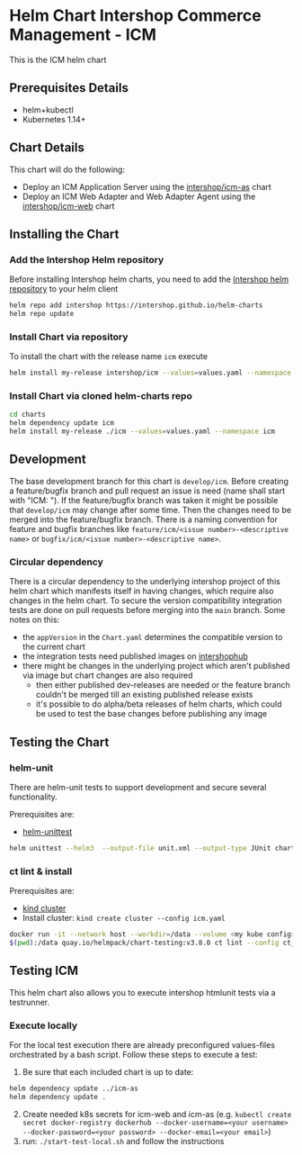 # Helm Chart Intershop Commerce Management - ICM

This is the ICM helm chart

## Prerequisites Details

* helm+kubectl
* Kubernetes 1.14+

## Chart Details

This chart will do the following:

* Deploy an ICM Application Server using the [intershop/icm-as](../icm-as/README.md) chart
* Deploy an ICM Web Adapter and Web Adapter Agent using the [intershop/icm-web](../icm-web/README.md) chart

## Installing the Chart

### Add the Intershop Helm repository

Before installing Intershop helm charts, you need to add the [Intershop helm repository](https://intershop.github.io/helm-charts) to your helm client

```bash
helm repo add intershop https://intershop.github.io/helm-charts
helm repo update
```

### Install Chart via repository

To install the chart with the release name `icm` execute

```bash
helm install my-release intershop/icm --values=values.yaml --namespace icm
```

### Install Chart via cloned helm-charts repo

```bash
cd charts
helm dependency update icm
helm install my-release ./icm --values=values.yaml --namespace icm
```

## Development

The base development branch for this chart is `develop/icm`. Before creating a feature/bugfix branch and pull request an issue is need (name shall start with "ICM: <your description>"). If the feature/bugfix branch was taken it might be possible that `develop/icm` may change after some time. Then the changes need to be merged into the feature/bugfix branch.
There is a naming convention for feature and bugfix branches like `feature/icm/<issue number>-<descriptive name>` or `bugfix/icm/<issue number>-<descriptive name>`.

### Circular dependency

There is a circular dependency to the underlying intershop project of this helm chart which manifests itself in having changes, which require also changes in the helm chart. To secure the version compatibility integration tests are done on pull requests before merging into the `main` branch.
Some notes on this:
* the `appVersion` in the `Chart.yaml` determines the compatible version to the current chart
* the integration tests need published images on [intershophub](https://hub.docker.com/orgs/intershophub/repositories)
* there might be changes in the underlying project which aren't published via image but chart changes are also required
    * then either published dev-releases are needed or the feature branch couldn't be merged till an existing published release exists
    * it's possible to do alpha/beta releases of helm charts, which could be used to test the base changes before publishing any image

## Testing the Chart

### helm-unit

There are helm-unit tests to support development and secure several functionality.

Prerequisites are:

* [helm-unittest](https://github.com/helm-unittest/helm-unittest)

```bash
helm unittest --helm3  --output-file unit.xml --output-type JUnit charts/icm
```

### ct lint & install

Prerequisites are:

* [kind cluster](https://github.com/kubernetes-sigs/kind)
* Install cluster: `kind create cluster --config icm.yaml`

```bash
docker run -it --network host --workdir=/data --volume <my kube config>:/root/.kube/config:ro --volume
$(pwd):/data quay.io/helmpack/chart-testing:v3.8.0 ct lint --config ct_icm.yaml
```

## Testing ICM

This helm chart also allows you to execute intershop htmlunit tests via a testrunner.

### Execute locally
For the local test execution there are already preconfigured values-files orchestrated by a bash script.
Follow these steps to execute a test:

1. Be sure that each included chart is up to date:
```bash
helm dependency update ../icm-as
helm dependency update .
```
2. Create needed k8s secrets for icm-web and icm-as (e.g. `kubectl create secret docker-registry dockerhub --docker-username=<your username> --docker-password=<your password> --docker-email=<your email>`)
3. run: `./start-test-local.sh` and follow the instructions